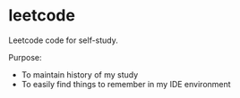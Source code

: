 # leetcode

Leetcode code for self-study.

Purpose:
- To maintain history of my study
- To easily find things to remember in my IDE environment
